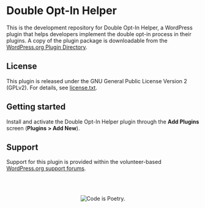 Double Opt-In Helper
====================

This is the development repository for Double Opt-In Helper, a WordPress plugin that helps developers implement the double opt-in process in their plugins. A copy of the plugin package is downloadable from the [WordPress.org Plugin Directory](https://wordpress.org/plugins/doi-helper/).


License
-------

This plugin is released under the GNU General Public License Version 2 (GPLv2). For details, see [license.txt](license.txt).


Getting started
---------------

Install and activate the Double Opt-In Helper plugin through the **Add Plugins** screen (**Plugins > Add New**).


Support
-------

Support for this plugin is provided within the volunteer-based [WordPress.org support forums](https://wordpress.org/support/plugin/doi-helper/).


<br/><br/><p align="center"><img src="https://s.w.org/style/images/codeispoetry.png?1" alt="Code is Poetry." /></p>
